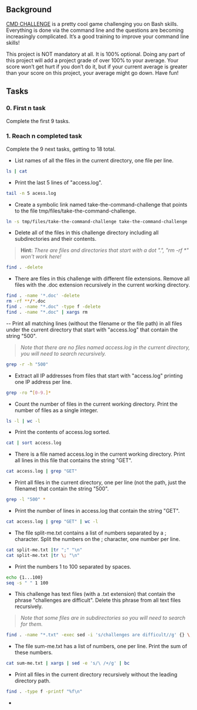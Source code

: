 ## Background

[CMD CHALLENGE](https://intranet.alxswe.com/rltoken/a83_NOBEtXgFr1Yqej0HYA) is a pretty cool game challenging you on Bash skills. Everything is done via the command line and the questions are becoming increasingly complicated. It’s a good training to improve your command line skills!

This project is NOT mandatory at all. It is 100% optional. Doing any part of this project will add a project grade of over 100% to your average. Your score won’t get hurt if you don’t do it, but if your current average is greater than your score on this project, your average might go down. Have fun!

## Tasks

### 0. First n task

Complete the first 9 tasks.

### 1. Reach n completed task

Complete the 9 next tasks, getting to 18 total.

-   List names of all the files in the current directory, one file per line.

```bash
ls | cat
```

-   Print the last 5 lines of "access.log".

```bash
tail -n 5 acess.log
```

-   Create a symbolic link named take-the-command-challenge that points to the file tmp/files/take-the-command-challenge.

```bash
ln -s tmp/files/take-the-command-challenge take-the-command-challenge
```

-   Delete all of the files in this challenge directory including all subdirectories and their contents.

> **Hint:** _There are files and directories that start with a dot ".", "rm -rf \*" won't work here!_

```bash
find . -delete
```

-   There are files in this challenge with different file extensions. Remove all files with the .doc extension recursively in the current working directory.

```bash
find . -name '*.doc' -delete
rm -rf **/*.doc
find . -name "*.doc" -type f -delete
find . -name "*.doc" | xargs rm
```

-- Print all matching lines (without the filename or the file path) in all files under the current directory that start with "access.log" that contain the string "500".

> _Note that there are no files named access.log in the current directory, you will need to search recursively._

```bash
grep -r -h "500"
```

-   Extract all IP addresses from files that start with "access.log" printing one IP address per line.

```bash
grep -ro ^[0-9.]*
```

-   Count the number of files in the current working directory. Print the number of files as a single integer.

```bash
ls -l | wc -l
```

-   Print the contents of access.log sorted.

```bash
cat | sort access.log
```

-   There is a file named access.log in the current working directory. Print all lines in this file that contains the string "GET".

```bash
cat access.log | grep "GET"
```

-   Print all files in the current directory, one per line (not the path, just the filename) that contain the string "500".

```bash
grep -l "500" *
```

-   Print the number of lines in access.log that contain the string "GET".

```bash
cat access.log | grep "GET" | wc -l
```

-   The file split-me.txt contains a list of numbers separated by a ; character.
    Split the numbers on the ; character, one number per line.

```bash
cat split-me.txt |tr ";" "\n"
cat split-me.txt |tr \; "\n"
```

-   Print the numbers 1 to 100 separated by spaces.

```bash
echo {1...100}
seq -s " " 1 100
```

-   This challenge has text files (with a .txt extension) that contain the phrase "challenges are difficult". Delete this phrase from all text files recursively.

> _Note that some files are in subdirectories so you will need to search for them._

```bash
find . -name "*.txt" -exec sed -i 's/challenges are difficult//g' {} \;
```

-   The file sum-me.txt has a list of numbers, one per line. Print the sum of these numbers.

```bash
cat sum-me.txt | xargs | sed -e 's/\ /+/g' | bc
```

-   Print all files in the current directory recursively without the leading directory path.

```bash
find . -type f -printf "%f\n"
```

- 
